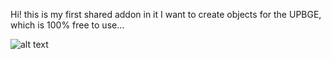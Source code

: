 Hi! this is my first shared addon in it I want to create objects for the UPBGE, which is 100% free to use...

![alt text](https://github.com/EndSSgamesStudio/Addon_Upbge_Game_Objects/blob/master/0.1.png)
